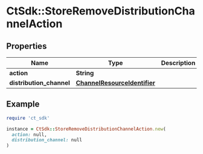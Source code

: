 # CtSdk::StoreRemoveDistributionChannelAction

## Properties

| Name | Type | Description | Notes |
| ---- | ---- | ----------- | ----- |
| **action** | **String** |  |  |
| **distribution_channel** | [**ChannelResourceIdentifier**](ChannelResourceIdentifier.md) |  | [optional] |

## Example

```ruby
require 'ct_sdk'

instance = CtSdk::StoreRemoveDistributionChannelAction.new(
  action: null,
  distribution_channel: null
)
```

